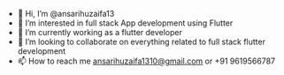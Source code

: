 - 👋 Hi, I’m @ansarihuzaifa13
- 👀 I’m interested in full stack App development using Flutter
- 🌱 I’m currently working as a flutter developer
- 💞️ I’m looking to collaborate on everything related to full stack flutter development
- 📫 How to reach me ansarihuzaifa1310@gmail.com or +91 9619566787

<!---
ansarihuzaifa13/ansarihuzaifa13 is a ✨ special ✨ repository because its `README.md` (this file) appears on your GitHub profile.
You can click the Preview link to take a look at your changes.
--->
